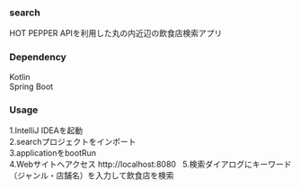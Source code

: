 ### search
HOT PEPPER APIを利用した丸の内近辺の飲食店検索アプリ  

### Dependency
Kotlin  
Spring Boot  

### Usage
1.IntelliJ IDEAを起動  
2.searchプロジェクトをインポート  
3.applicationをbootRun  
4.Webサイトへアクセス  http://localhost:8080  
5.検索ダイアログにキーワード（ジャンル・店舗名）を入力して飲食店を検索  

